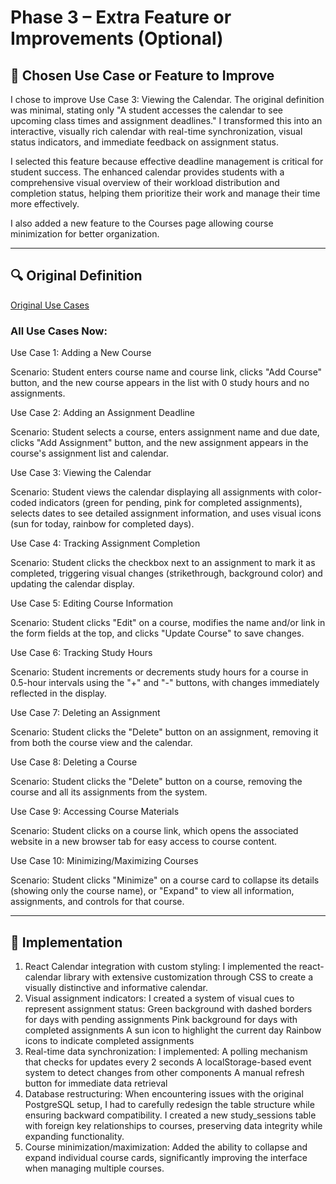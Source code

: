 # Phase 3 – Extra Feature or Improvements (Optional)

## 🎯 Chosen Use Case or Feature to Improve
I chose to improve Use Case 3: Viewing the Calendar. The original definition was minimal, stating only "A student accesses the calendar to see upcoming class times and assignment deadlines." I transformed this into an interactive, visually rich calendar with real-time synchronization, visual status indicators, and immediate feedback on assignment status.

I selected this feature because effective deadline management is critical for student success. The enhanced calendar provides students with a comprehensive visual overview of their workload distribution and completion status, helping them prioritize their work and manage their time more effectively.

I also added a new feature to the Courses page allowing course minimization for better organization.

---

## 🔍 Original Definition

[Original Use Cases](https://github.com/supaizjy0321/PersonalLearningTracker/blob/main/1_Definition_and_Planning.md#2-use-cases-and-usage-scenarios)

### All Use Cases Now:
Use Case 1: Adding a New Course

Scenario: Student enters course name and course link, clicks "Add Course" button, and the new course appears in the list with 0 study hours and no assignments.

Use Case 2: Adding an Assignment Deadline

Scenario: Student selects a course, enters assignment name and due date, clicks "Add Assignment" button, and the new assignment appears in the course's assignment list and calendar.

Use Case 3: Viewing the Calendar

Scenario: Student views the calendar displaying all assignments with color-coded indicators (green for pending, pink for completed assignments), selects dates to see detailed assignment information, and uses visual icons (sun for today, rainbow for completed days).

Use Case 4: Tracking Assignment Completion

Scenario: Student clicks the checkbox next to an assignment to mark it as completed, triggering visual changes (strikethrough, background color) and updating the calendar display.

Use Case 5: Editing Course Information

Scenario: Student clicks "Edit" on a course, modifies the name and/or link in the form fields at the top, and clicks "Update Course" to save changes.

Use Case 6: Tracking Study Hours

Scenario: Student increments or decrements study hours for a course in 0.5-hour intervals using the "+" and "-" buttons, with changes immediately reflected in the display.

Use Case 7: Deleting an Assignment

Scenario: Student clicks the "Delete" button on an assignment, removing it from both the course view and the calendar.

Use Case 8: Deleting a Course

Scenario: Student clicks the "Delete" button on a course, removing the course and all its assignments from the system.

Use Case 9: Accessing Course Materials

Scenario: Student clicks on a course link, which opens the associated website in a new browser tab for easy access to course content.

Use Case 10: Minimizing/Maximizing Courses

Scenario: Student clicks "Minimize" on a course card to collapse its details (showing only the course name), or "Expand" to view all information, assignments, and controls for that course.

---

## 🔄 Implementation

1. React Calendar integration with custom styling: I implemented the react-calendar library with extensive customization through CSS to create a visually distinctive and informative calendar.
2. Visual assignment indicators: I created a system of visual cues to represent assignment status:
Green background with dashed borders for days with pending assignments
Pink background for days with completed assignments
A sun icon to highlight the current day
Rainbow icons to indicate completed assignments
3. Real-time data synchronization: I implemented:
A polling mechanism that checks for updates every 2 seconds
A localStorage-based event system to detect changes from other components
A manual refresh button for immediate data retrieval
4. Database restructuring: When encountering issues with the original PostgreSQL setup, I had to carefully redesign the table structure while ensuring backward compatibility. I created a new study_sessions table with foreign key relationships to courses, preserving data integrity while expanding functionality.
5. Course minimization/maximization: Added the ability to collapse and expand individual course cards, significantly improving the interface when managing multiple courses.
